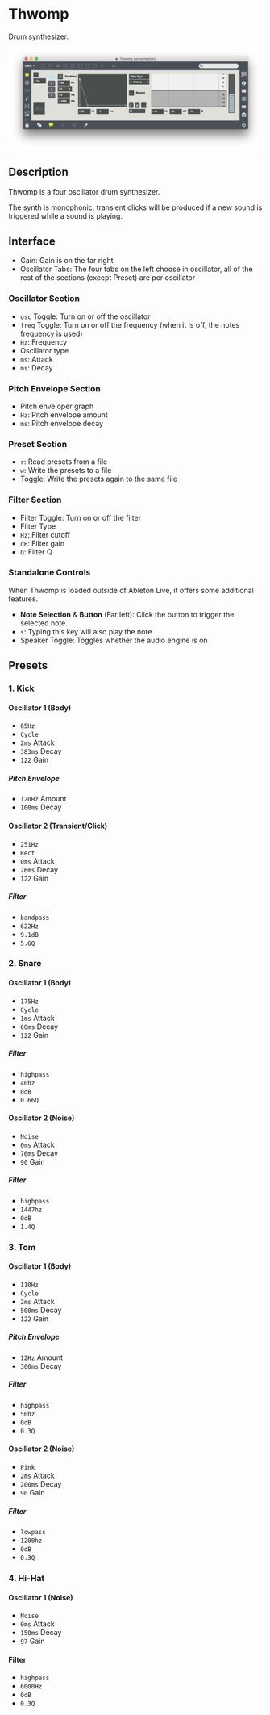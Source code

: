 # Thwomp

Drum synthesizer.

![Thwomp](Thwomp.png)

## Description

Thwomp is a four oscillator drum synthesizer.

The synth is monophonic, transient clicks will be produced if a new sound is triggered while a sound is playing.

## Interface

- Gain: Gain is on the far right
- Oscillator Tabs: The four tabs on the left choose in oscillator, all of the rest of the sections (except Preset) are per oscillator

### Oscillator Section

- `osc` Toggle: Turn on or off the oscillator
- `freq` Toggle: Turn on or off the frequency (when it is off, the notes frequency is used)
- `Hz`: Frequency
- Oscillator type
- `ms`: Attack
- `ms`: Decay

### Pitch Envelope Section

- Pitch enveloper graph
- `Hz`: Pitch envelope amount
- `ms`: Pitch envelope decay

### Preset Section

- `r`: Read presets from a file
- `w`: Write the presets to a file
- Toggle: Write the presets again to the same file

### Filter Section

- Filter Toggle: Turn on or off the filter
- Filter Type
- `Hz`: Filter cutoff
- `dB`: Filter gain
- `Q`: Filter Q

### Standalone Controls

When Thwomp is loaded outside of Ableton Live, it offers some additional features.

- **Note Selection** & **Button** (Far left): Click the button to trigger the selected note.
- `s`: Typing this key will also play the note
- Speaker Toggle: Toggles whether the audio engine is on

## Presets

### 1. Kick

#### Oscillator 1 (Body)

- `65Hz`
- `Cycle`
- `2ms` Attack
- `383ms` Decay
- `122` Gain

##### Pitch Envelope

- `120Hz` Amount
- `100ms` Decay

#### Oscillator 2 (Transient/Click)

- `251Hz`
- `Rect`
- `0ms` Attack
- `26ms` Decay
- `122` Gain

##### Filter

- `bandpass`
- `622Hz`
- `9.1dB`
- `5.6Q`

### 2. Snare

#### Oscillator 1 (Body)

- `175Hz`
- `Cycle`
- `1ms` Attack
- `60ms` Decay
- `122` Gain

##### Filter

- `highpass`
- `40hz`
- `0dB`
- `0.66Q`

#### Oscillator 2 (Noise)

- `Noise`
- `0ms` Attack
- `76ms` Decay
- `90` Gain

##### Filter

- `highpass`
- `1447hz`
- `0dB`
- `1.4Q`

### 3. Tom

#### Oscillator 1 (Body)

- `110Hz`
- `Cycle`
- `2ms` Attack
- `500ms` Decay
- `122` Gain

##### Pitch Envelope

- `12Hz` Amount
- `300ms` Decay

##### Filter

- `highpass`
- `50hz`
- `0dB`
- `0.3Q`

#### Oscillator 2 (Noise)

- `Pink`
- `2ms` Attack
- `200ms` Decay
- `90` Gain

##### Filter

- `lowpass`
- `1200hz`
- `0dB`
- `0.3Q`

### 4. Hi-Hat

#### Oscillator 1 (Noise)

- `Noise`
- `0ms` Attack
- `150ms` Decay
- `97` Gain

#### Filter

- `highpass`
- `6000Hz`
- `0dB`
- `0.3Q`
